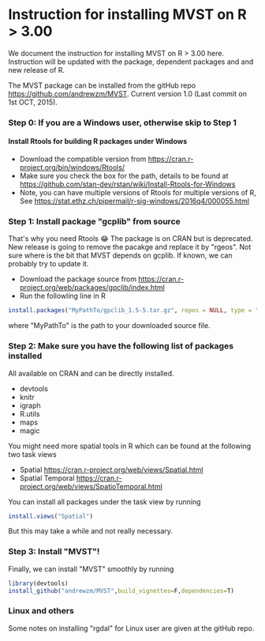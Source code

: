 # Instruction for installing MVST on R > 3.00

We document the instruction for installing MVST on R > 3.00 here. Instruction will be updated with the package, dependent packages and and new release of R. 

The MVST package can be installed from the gitHub repo https://github.com/andrewzm/MVST. Current version 1.0 (Last commit on 1st OCT, 2015).

### Step 0: If you are a Windows user, otherwise skip to Step 1
#### Install Rtools for building R packages under Windows
- Download the compatible version from https://cran.r-project.org/bin/windows/Rtools/ 
- Make sure you check the box for the path, details to be found at https://github.com/stan-dev/rstan/wiki/Install-Rtools-for-Windows
- Note, you can have multiple versions of Rtools for multiple versions of R, See https://stat.ethz.ch/pipermail/r-sig-windows/2016q4/000055.html


### Step 1: Install package "gcplib" from source

That's why you need Rtools :joy: The package is on CRAN but is deprecated. New release is going to remove the pacakge and replace it by "rgeos". Not sure where is the bit that MVST depends on gcplib. If known, we can probably try to update it.

- Download the package source from https://cran.r-project.org/web/packages/gpclib/index.html
- Run the followling line in R 
```R
install.packages("MyPathTo/gpclib_1.5-5.tar.gz", repos = NULL, type = "source")
```
where "MyPathTo" is the path to your downloaded source file.

### Step 2: Make sure you have the following list of packages installed

All available on CRAN and can be directly installed.

- devtools
- knitr
- igraph
- R.utils
- maps
- magic

You might need more spatial tools in R which can be found at the following two task views
- Spatial https://cran.r-project.org/web/views/Spatial.html
- Spatial Temporal https://cran.r-project.org/web/views/SpatioTemporal.html

You can install all packages under the task view by running 
```R
install.views("Spatial")

```
But this may take a while and not really necessary.

### Step 3: Install "MVST"!
Finally, we can install "MVST" smoothly by running
```R
library(devtools)
install_github("andrewzm/MVST",build_vignettes=F,dependencies=T)
```

### Linux and others
Some notes on installing "rgdal" for Linux user are given at the gitHub repo.
